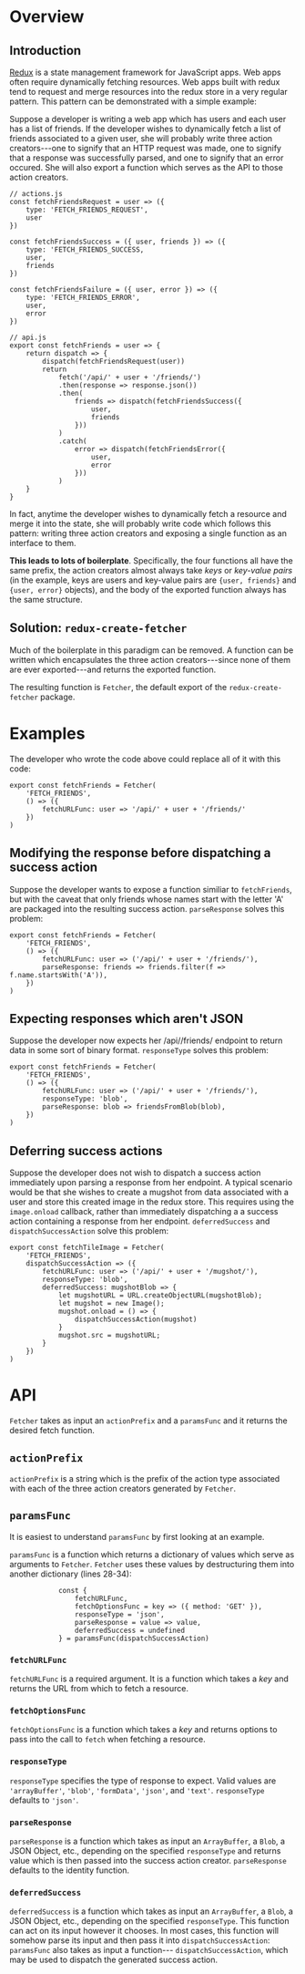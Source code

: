 # Overview

## Introduction

[Redux](http://redux.js.org/) is a state management framework for 
JavaScript apps. Web apps often require dynamically fetching
resources. Web apps built with redux tend to request and merge
resources into the redux store in a very regular pattern. 
This pattern can be demonstrated with a simple example:

Suppose a developer is writing a web app which has users and each 
user has a list of friends. If the developer wishes to dynamically
fetch a list of friends associated to a given user, she will 
probably write three action creators---one to signify that an HTTP
request was made, one to signify that a response was successfully
parsed, and one to signify that an error occured. She will also
export a function which serves as the API to those action creators.

```
// actions.js
const fetchFriendsRequest = user => ({
    type: 'FETCH_FRIENDS_REQUEST',
    user
})

const fetchFriendsSuccess = ({ user, friends }) => ({
    type: 'FETCH_FRIENDS_SUCCESS,
    user,
    friends
})

const fetchFriendsFailure = ({ user, error }) => ({
    type: 'FETCH_FRIENDS_ERROR',
    user,
    error
})

// api.js
export const fetchFriends = user => {
    return dispatch => {
        dispatch(fetchFriendsRequest(user))
        return 
            fetch('/api/' + user + '/friends/')
            .then(response => response.json())
            .then(
                friends => dispatch(fetchFriendsSuccess({
                    user,
                    friends
                }))
            )
            .catch(
                error => dispatch(fetchFriendsError({
                    user,
                    error
                }))
            )
    }
}
```

In fact, anytime the developer wishes to dynamically fetch a 
resource and merge it into the state, she will probably write code
which follows this pattern: writing three action creators and 
exposing a single function as an interface to them.

**This leads to lots of boilerplate**. Specifically, the four 
functions all have the same prefix, the action creators almost
always take *keys* or *key-value pairs* (in the example, keys
are users and key-value pairs are `{user, friends}` and 
`{user, error}` objects), and the body of the exported function
always has the same structure.

## Solution: `redux-create-fetcher`

Much of the boilerplate in this paradigm can be removed. A function
can be written which encapsulates the three action creators---since
none of them are ever exported---and returns the exported function.

The resulting function is `Fetcher`, the default export of the
`redux-create-fetcher` package.

# Examples

The developer who wrote the code above could replace all of it with
this code:

```
export const fetchFriends = Fetcher(
    'FETCH_FRIENDS',
    () => ({
        fetchURLFunc: user => '/api/' + user + '/friends/'
    })
)
```

## Modifying the response before dispatching a success action

Suppose the developer wants to expose a function similiar to 
`fetchFriends`, but with the caveat that only friends whose names
start with the letter 'A' are packaged into the resulting success
action. `parseResponse` solves this problem:

```
export const fetchFriends = Fetcher(
    'FETCH_FRIENDS',
    () => ({
        fetchURLFunc: user => ('/api/' + user + '/friends/'),
        parseResponse: friends => friends.filter(f => f.name.startsWith('A')),
    })
)
```

## Expecting responses which aren't JSON

Suppose the developer now expects her /api/<user>/friends/ endpoint
to return data in some sort of binary format. `responseType` solves
this problem:

```
export const fetchFriends = Fetcher(
    'FETCH_FRIENDS',
    () => ({
        fetchURLFunc: user => ('/api/' + user + '/friends/'),
        responseType: 'blob',
        parseResponse: blob => friendsFromBlob(blob),
    })
)
```

## Deferring success actions

Suppose the developer does not wish to dispatch a 
success action immediately upon parsing a response from her
endpoint. A typical scenario would be that she wishes to create
a mugshot from data associated with a user and store this
created image in the redux store. This requires using the
`image.onload` callback, rather than immediately dispatching a
a success action containing a response from her endpoint.
`deferredSuccess` and `dispatchSuccessAction` solve this problem:

```
export const fetchTileImage = Fetcher(
    'FETCH_FRIENDS',
    dispatchSuccessAction => ({
        fetchURLFunc: user => ('/api/' + user + '/mugshot/'),
        responseType: 'blob',
        deferredSuccess: mugshotBlob => {
            let mugshotURL = URL.createObjectURL(mugshotBlob);
            let mugshot = new Image();
            mugshot.onload = () => {
                dispatchSuccessAction(mugshot)
            }
            mugshot.src = mugshotURL;
        }
    })
)
```

# API

`Fetcher` takes as input an `actionPrefix` and a `paramsFunc` and it
returns the desired fetch function.

## `actionPrefix`

`actionPrefix` is a string which is the prefix of the action type
associated with each of the three action creators generated by
`Fetcher`.

## `paramsFunc`

It is easiest to understand `paramsFunc` by first looking at an
example.

`paramsFunc` is a function which returns a dictionary of values
which serve as arguments to `Fetcher`. `Fetcher` uses these
values by destructuring them into another dictionary (lines 28-34):

```
            const {
                fetchURLFunc,
                fetchOptionsFunc = key => ({ method: 'GET' }),
                responseType = 'json',
                parseResponse = value => value,
                deferredSuccess = undefined
            } = paramsFunc(dispatchSuccessAction)
```

### `fetchURLFunc`

`fetchURLFunc` is a required argument. It is a function which takes
a *key* and returns the URL from which to fetch a resource.

### `fetchOptionsFunc`

`fetchOptionsFunc` is a function which takes a *key* and returns
options to pass into the call to `fetch` when fetching a resource.

### `responseType`

`responseType` specifies the type of response to expect. Valid 
values are `'arrayBuffer'`, `'blob'`, `'formData'`, `'json'`, and
`'text'`. `responseType` defaults to `'json'`.

### `parseResponse`

`parseResponse` is a function which takes as input an
`ArrayBuffer`, a `Blob`, a JSON Object, etc., depending on the
specified `responseType` and returns value which is then passed
into the success action creator. `parseResponse` defaults to the
identity function.

### `deferredSuccess`

`deferredSuccess` is a function which takes as input an
`ArrayBuffer`, a `Blob`, a JSON Object, etc., depending on the
specified `responseType`. This function can act on its input
however it chooses. In most cases, this function will somehow
parse its input and then pass it into `dispatchSuccessAction`:
`paramsFunc` also takes as input a function---
`dispatchSuccessAction`, which may be used to dispatch the
generated success action.
